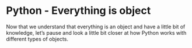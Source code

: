 # Python - Everything is object

Now that we understand that everything is an object and have a little bit of knowledge, let’s pause and look a little bit closer at how Python works with different types of objects.
